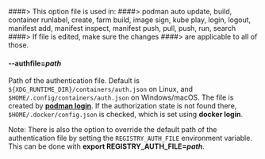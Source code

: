 ####> This option file is used in:
####>   podman auto update, build, container runlabel, create, farm build, image sign, kube play, login, logout, manifest add, manifest inspect, manifest push, pull, push, run, search
####> If file is edited, make sure the changes
####> are applicable to all of those.
#### **--authfile**=*path*

Path of the authentication file. Default is `${XDG_RUNTIME_DIR}/containers/auth.json` on Linux, and `$HOME/.config/containers/auth.json` on Windows/macOS.
The file is created by **[podman login](podman-login.1.md)**. If the authorization state is not found there, `$HOME/.docker/config.json` is checked, which is set using **docker login**.

Note: There is also the option to override the default path of the authentication file by setting the `REGISTRY_AUTH_FILE` environment variable. This can be done with **export REGISTRY_AUTH_FILE=_path_**.
